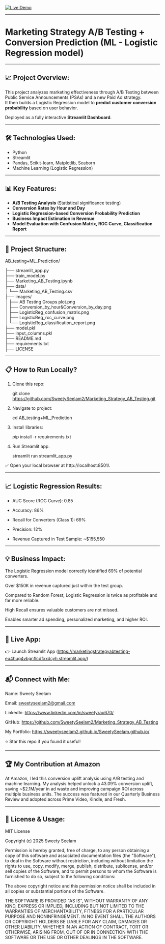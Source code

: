 
[![Live Demo](https://img.shields.io/badge/Streamlit-Live%20Demo-green?logo=streamlit)](https://marketingstrategyabtesting-eu4hug4vbgnflcdfxxdcyh.streamlit.app/)

---

# Marketing Strategy A/B Testing + Conversion Prediction (ML - Logistic Regression model)

---

## 📈 Project Overview:

This project analyzes marketing effectiveness through A/B Testing between Public Service Announcements (PSAs) and a new Paid Ad strategy.  
It then builds a Logistic Regression model to **predict customer conversion probability** based on user behavior.

Deployed as a fully interactive **Streamlit Dashboard**.

---

## 🛠 Technologies Used:

- Python
- Streamlit
- Pandas, Scikit-learn, Matplotlib, Seaborn
- Machine Learning (Logistic Regression)

---

## 📊 Key Features:

- **A/B Testing Analysis** (Statistical significance testing)
- **Conversion Rates by Hour and Day**
- **Logistic Regression-based Conversion Probability Prediction**
- **Business Impact Estimation in Revenue**
- **Model Evaluation with Confusion Matrix, ROC Curve, Classification Report**

---

## 📂 Project Structure:

AB_testing+ML_Prediction/ 

├── streamlit_app.py                                                           
├── train_model.py                                                                                      
├── Marketing_AB_Testing.ipynb                                                                                  
├── data/                                                                                                                  
│ └── Marketing_AB_Testing.csv                                                                                                       
├── images/                                                                                                                           
│ ├── AB Testing Groups plot.png                                                                                                                      
│ ├── Conversion_by_hour&Conversion_by_day.png                                                                                                              
│ ├── LogisticReg_confusion_matrix.png                                                                                                           
│ ├── LogisticReg_roc_curve.png                                                                                                               
│ └── LogisticReg_classification_report.png                                                                                                  
├── model.pkl                                                                                                                                     
├── input_columns.pkl                                                                                                                                    
├── README.md                                                                                                                                                   
├── requirements.txt                                                                                                                      
├── LICENSE                                         

---

## 📋 How to Run Locally?

1. Clone this repo:
  
   git clone https://github.com/SweetySeelam2/Marketing_Strategy_AB_Testing.git

2. Navigate to project:

   cd AB_testing+ML_Prediction

3. Install libraries:

   pip install -r requirements.txt

4. Run Streamlit app:

   streamlit run streamlit_app.py

✅ Open your local browser at http://localhost:8501/.

---

## 📈 Logistic Regression Results:

- AUC Score (ROC Curve): 0.85

- Accuracy: 86%

- Recall for Converters (Class 1): 69%

- Precision: 12%

- Revenue Captured in Test Sample: ~$155,550

---

## 💡 Business Impact:

The Logistic Regression model correctly identified 69% of potential converters.

Over $150K in revenue captured just within the test group.

Compared to Random Forest, Logistic Regression is twice as profitable and far more reliable.

High Recall ensures valuable customers are not missed.

Enables smarter ad spending, personalized marketing, and higher ROI.

---

## 🔗 Live App:

👉 Launch Streamlit App (https://marketingstrategyabtesting-eu4hug4vbgnflcdfxxdcyh.streamlit.app/)

---

## 📬 Connect with Me:

Name: Sweety Seelam

Email: sweetyseelam2@gmail.com

LinkedIn: https://www.linkedin.com/in/sweetyrao670/

GitHub: https://github.com/SweetySeelam2/Marketing_Strategy_AB_Testing

My Portfolio: https://sweetyseelam2.github.io/SweetySeelam.github.io/

⭐ Star this repo if you found it useful!

---

## 🏆 My Contribution at Amazon

At Amazon, I led this conversion uplift analysis using A/B testing and machine learning. My analysis helped unlock a 43.09% conversion uplift, saving ~$2.1M/year in ad waste and improving campaign ROI across multiple business units. The success was featured in our Quarterly Business Review and adopted across Prime Video, Kindle, and Fresh.

---

## 📜 License & Usage:

MIT License

Copyright (c) 2025 Sweety Seelam

Permission is hereby granted, free of charge, to any person obtaining a copy
of this software and associated documentation files (the "Software"), to deal
in the Software without restriction, including without limitation the rights
to use, copy, modify, merge, publish, distribute, sublicense, and/or sell
copies of the Software, and to permit persons to whom the Software is
furnished to do so, subject to the following conditions:

The above copyright notice and this permission notice shall be included in all
copies or substantial portions of the Software.

THE SOFTWARE IS PROVIDED "AS IS", WITHOUT WARRANTY OF ANY KIND, EXPRESS OR
IMPLIED, INCLUDING BUT NOT LIMITED TO THE WARRANTIES OF MERCHANTABILITY,
FITNESS FOR A PARTICULAR PURPOSE AND NONINFRINGEMENT. IN NO EVENT SHALL THE
AUTHORS OR COPYRIGHT HOLDERS BE LIABLE FOR ANY CLAIM, DAMAGES OR OTHER
LIABILITY, WHETHER IN AN ACTION OF CONTRACT, TORT OR OTHERWISE, ARISING FROM,
OUT OF OR IN CONNECTION WITH THE SOFTWARE OR THE USE OR OTHER DEALINGS IN THE
SOFTWARE.
